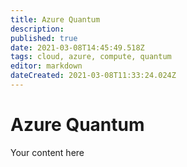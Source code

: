 ```yaml
---
title: Azure Quantum
description: 
published: true
date: 2021-03-08T14:45:49.518Z
tags: cloud, azure, compute, quantum
editor: markdown
dateCreated: 2021-03-08T11:33:24.024Z
---
```


# Azure Quantum
Your content here